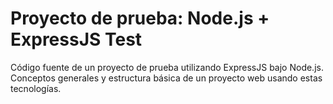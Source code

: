 # Proyecto de prueba: Node.js + ExpressJS Test

Código fuente de un proyecto de prueba utilizando ExpressJS bajo Node.js.
Conceptos generales y estructura básica de un proyecto web usando estas tecnologías.
